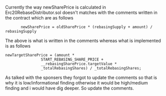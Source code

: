 Currently the way newSharePrice is calculated in Erc20RebaseDistributor.sol doesn't matches with the comments written in the contract which are as follows 
 ```
        newSharePrice = oldSharePrice * (rebasingSupply + amount) / rebasingSupply
```
The above is what is written in the comments whereas what is implemented is as follows
```
newTargetSharePrice = (amount *
                START_REBASING_SHARE_PRICE +
                __rebasingSharePrice.targetValue *
                _totalRebasingShares) / _totalRebasingShares;
```
As talked with the sponsers they forgot to update the comments so that is why it is low/informational finding otherwise it would be high/medium finding and i would have dig deeper. So update the comments.